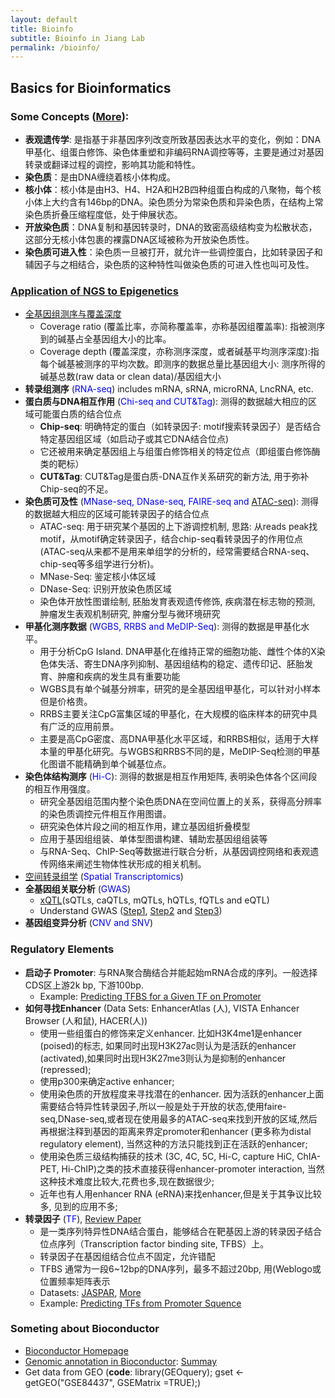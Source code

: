 ```yaml
---
layout: default
title: Bioinfo
subtitle: Bioinfo in Jiang Lab
permalink: /bioinfo/
---
```


## Basics for Bioinformatics
### Some Concepts ([More](https://zhuanlan.zhihu.com/p/262198184)):
- **表观遗传学**: 是指基于非基因序列改变所致基因表达水平的变化，例如：DNA甲基化、组蛋白修饰、染色体重塑和非编码RNA调控等等，主要是通过对基因转录或翻译过程的调控，影响其功能和特性。
- **染色质**：是由DNA缠绕着核小体构成。
- **核小体**：核小体是由H3、H4、H2A和H2B四种组蛋白构成的八聚物，每个核小体上大约含有146bp的DNA。染色质分为常染色质和异染色质，在结构上常染色质折叠压缩程度低，处于伸展状态。
- **开放染色质**：DNA复制和基因转录时，DNA的致密高级结构变为松散状态，这部分无核小体包裹的裸露DNA区域被称为开放染色质性。
- **染色质可进入性**：染色质一旦被打开，就允许一些调控蛋白，比如转录因子和辅因子与之相结合，染色质的这种特性叫做染色质的可进入性也叫可及性。

### [Application of NGS to Epigenetics](https://zhuanlan.zhihu.com/p/289427789)
- [全基因组测序与覆盖深度](https://zhuanlan.zhihu.com/p/128738355)
    - Coverage ratio (覆盖比率，亦简称覆盖率，亦称基因组覆盖率): 指被测序到的碱基占全基因组大小的比率。
    - Coverage depth (覆盖深度，亦称测序深度，或者碱基平均测序深度):指每个碱基被测序的平均次数。即测序的数据总量比基因组大小: 测序所得的碱基总数(raw data or clean data)/基因组大小
- **转录组测序** (<font color=blue>RNA-seq</font>) includes mRNA, sRNA, microRNA, LncRNA, etc.
- **蛋白质与DNA相互作用** (<font color=blue>Chi-seq and CUT&Tag</font>): 测得的数据越大相应的区域可能蛋白质的结合位点
    - **Chip-seq**: 明确特定的蛋白（如转录因子: motif搜索转录因子）是否结合特定基因组区域（如启动子或其它DNA结合位点)
    - 它还被用来确定基因组上与组蛋白修饰相关的特定位点（即组蛋白修饰酶类的靶标）
    - **CUT&Tag**: CUT&Tag是蛋白质-DNA互作关系研究的新方法, 用于弥补Chip-seq的不足。
- **染色质可及性** (<font color=blue>MNase-seq, DNase-seq, FAIRE-seq and </font>[ATAC-seq](https://www.zhihu.com/question/263776928/answer/273229159)): 测得的数据越大相应的区域可能转录因子的结合位点
    - ATAC-seq: 用于研究某个基因的上下游调控机制, 思路: 从reads peak找motif，从motif确定转录因子，结合chip-seq看转录因子的作用位点 (ATAC-seq从来都不是用来单组学的分析的，经常需要结合RNA-seq、chip-seq等多组学进行分析)。
    - MNase-Seq: 鉴定核小体区域
    - DNase-Seq: 识别开放染色质区域
    - 染色体开放性图谱绘制, 胚胎发育表观遗传修饰, 疾病潜在标志物的预测, 肿瘤发生表观机制研究, 肿瘤分型与微环境研究
- **甲基化测序数据** (<font color=blue>WGBS, RRBS and MeDIP-Seq</font>): 测得的数据是甲基化水平。
    - 用于分析CpG Island. DNA甲基化在维持正常的细胞功能、雌性个体的X染色体失活、寄生DNA序列抑制、基因组结构的稳定、遗传印记、胚胎发育、肿瘤和疾病的发生具有重要功能
    - WGBS具有单个碱基分辨率，研究的是全基因组甲基化，可以针对小样本但是价格贵。
    - RRBS主要关注CpG富集区域的甲基化，在大规模的临床样本的研究中具有广泛的应用前景。
    - 主要是高CpG密度、高DNA甲基化水平区域，和RRBS相似，适用于大样本量的甲基化研究。与WGBS和RRBS不同的是，MeDIP-Seq检测的甲基化图谱不能精确到单个碱基位点。
- **染色体结构测序** (<font color=blue>Hi-C</font>): 测得的数据是相互作用矩阵, 表明染色体各个区间段的相互作用强度。
    - 研究全基因组范围内整个染色质DNA在空间位置上的关系，获得高分辨率的染色质调控元件相互作用图谱。
    - 研究染色体片段之间的相互作用，建立基因组折叠模型
    - 应用于基因组组装、单体型图谱构建、辅助宏基因组组装等
    - 与RNA-Seq、ChIP-Seq等数据进行联合分析，从基因调控网络和表观遗传网络来阐述生物体性状形成的相关机制。
- [空间转录组学](https://zhuanlan.zhihu.com/p/101370236) (<font color=blue>Spatial Transcriptomics</font>)
- **全基因组关联分析** (<font color=blue>GWAS</font>)
    - [xQTL](https://www.nature.com/articles/nn.4632)(sQTLs, caQTLs, mQTLs, hQTLs, fQTLs and eQTL)
    - Understand GWAS ([Step1](https://zhuanlan.zhihu.com/p/105699734), [Step2](https://zhuanlan.zhihu.com/p/106103885) and [Step3](https://zhuanlan.zhihu.com/p/268713767))
- **基因组变异分析** (<font color=blue>CNV and SNV</font>)

### Regulatory Elements
- **启动子 Promoter**: 与RNA聚合酶结合并能起始mRNA合成的序列。一般选择CDS区上游2k bp, 下游100bp.
    - Example: [Predicting TFBS for a Given TF on Promoter](https://zhuanlan.zhihu.com/p/73237158)
- **如何寻找Enhancer** (Data Sets: EnhancerAtlas (人), VISTA Enhancer Browser (人和鼠), HACER(人))
    - 使用一些组蛋白的修饰来定义enhancer. 比如H3K4me1是enhancer (poised)的标志, 如果同时出现H3K27ac则认为是活跃的enhancer (activated),如果同时出现H3K27me3则认为是抑制的enhancer (repressed);
    - 使用p300来确定active enhancer;
    - 使用染色质的开放程度来寻找潜在的enhancer. 因为活跃的enhancer上面需要结合特异性转录因子,所以一般是处于开放的状态,使用faire-seq,DNase-seq,或者现在使用最多的ATAC-seq来找到开放的区域,然后再根据注释到基因的距离来界定promoter和enhancer (更多称为distal regulatory element), 当然这种的方法只能找到正在活跃的enhancer;
    - 使用染色质三级结构捕获的技术 (3C, 4C, 5C, Hi-C, capture HiC, ChIA-PET, Hi-ChIP)之类的技术直接获得enhancer-promoter interaction, 当然这种技术难度比较大,花费也多,现在数据很少;
    - 近年也有人用enhancer RNA (eRNA)来找enhancer,但是关于其争议比较多, 见到的应用不多;
- **转录因子** (<font color=blue>TF</font>), [Review Paper](https://www.sciencedirect.com/science/article/pii/S0092867418301065)
    - 是一类序列特异性DNA结合蛋白，能够结合在靶基因上游的转录因子结合位点序列（Transcription factor binding site, TFBS）上。
    - 转录因子在基因组结合位点不固定，允许错配 
    - TFBS 通常为一段6~12bp的DNA序列，最多不超过20bp, 用(Weblogo或位置频率矩阵表示
    - Datasets: [JASPAR](http://jaspar.genereg.net/), [More](https://zhuanlan.zhihu.com/p/343884679)
    - Example: [Predicting TFs from Promoter Squence](https://zhuanlan.zhihu.com/p/65606384) 
    
### Someting about Bioconductor
- [Bioconductor Homepage](https://www.bioconductor.org/)
- [Genomic annotation in Bioconductor](http://genomicsclass.github.io/book/pages/bioc1_annoOverview.html): [Summay](http://genomicsclass.github.io/book/pages/bioc1_annoCheat.html)
- Get data from GEO (**code**: library(GEOquery); gset <- getGEO("GSE84437", GSEMatrix =TRUE);)

